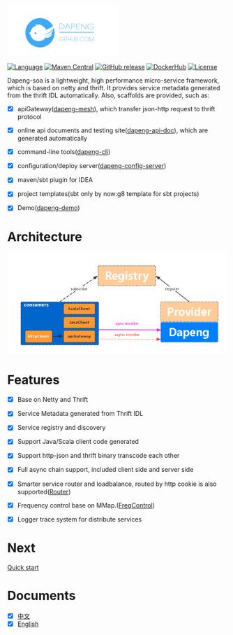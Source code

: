 <img width="254" src="https://github.com/dapeng-soa/documents/blob/master/images/dapeng-logo/%E5%A4%A7%E9%B9%8Flogo-03.png" alt="dapeng-soa" title="dapeng-soa"/>

[![Language](https://img.shields.io/badge/language-Java-orange.svg)](https://www.oracle.com)
[![Maven Central](https://maven-badges.herokuapp.com/maven-central/com.github.dapeng-soa/dapeng-parent/badge.svg)](https://search.maven.org/search?q=com.github.dapeng-soa)
[![GitHub release](https://img.shields.io/github/release/dapeng-soa/dapeng-soa.svg)](https://github.com/dapeng-soa/dapeng-soa/releases)
[![DockerHub](https://img.shields.io/badge/docker-dapengsoa-yellow.svg)](https://hub.docker.com/r/dapengsoa/dapeng-container/)
[![License](https://img.shields.io/badge/license-Apache%202-4EB1BA.svg)](https://www.apache.org/licenses/LICENSE-2.0.html)


Dapeng-soa is a lightweight, high performance micro-service framework, which is based on netty and thrift. It provides service metadata generated from the thrift IDL automatically. Also, scaffolds are provided, such as:
- [x] apiGateway([dapeng-mesh](https://github.com/dapeng-soa/dapeng-mesh)), which transfer json-http request to thrift protocol
- [x] online api documents and testing site([dapeng-api-doc](https://github.com/dapeng-soa/dapeng-api-doc)), which are generated automatically
- [x] command-line tools([dapeng-cli](https://github.com/dapeng-soa/dapeng-cli))
- [x] configuration/deploy server([dapeng-config-server](https://github.com/dapeng-soa/dapeng-config-server))
- [x] maven/sbt plugin for IDEA
- [x] project templates(sbt only by now:g8 template for sbt projects)
- [x] Demo([dapeng-demo](http://demo.dapeng-soa.tech))


# Architecture
<p align="center">
<img src="https://github.com/dapeng-soa/documents/blob/master/images/dapeng-architecture.png" alt="dapeng-soa" title="dapeng-soa"/>
</p>

# Features
- [x] Base on Netty and Thrift
- [x] Service Metadata generated from Thrift IDL
- [x] Service registry and discovery
- [x] Support Java/Scala client code generated
- [x] Support http-json and thrift binary transcode each other
- [x] Full async chain support, included client side and server side
- [x] Smarter service router and loadbalance, routed by http cookie is also supported([Router](https://github.com/dapeng-soa/dapeng-soa/wiki/Dapeng-Service-Route%EF%BC%88%E6%9C%8D%E5%8A%A1%E8%B7%AF%E7%94%B1%E6%96%B9%E6%A1%88%EF%BC%89))
- [x] Frequency control base on MMap.([FreqControl](https://github.com/dapeng-soa/dapeng-soa/wiki/DapengFreqControl))
- [x] Logger trace system for distribute services


# Next
[Quick start](https://github.com/dapeng-soa/dapeng-soa/quickstart_en.md)

# Documents
- [x] [中文](https://github.com/dapeng-soa/dapeng-soa/README.md)
- [x] [English](https://github.com/dapeng-soa/dapeng-soa/README_en.md)